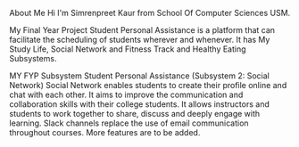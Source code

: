 About Me 
Hi I'm Simrenpreet Kaur from School Of Computer Sciences USM. 

My Final Year Project 
Student Personal Assistance is a platform that can facilitate the scheduling of students wherever and whenever. It has My Study Life, Social Network and Fitness Track and Healthy Eating Subsystems.

MY FYP Subsystem 
Student Personal Assistance (Subsystem 2: Social Network) 
Social Network enables students to create their profile online and chat with each other. It aims to improve the communication and collaboration skills with their college students. It allows instructors and students to work together to share, discuss and deeply engage with learning. Slack channels replace the use of email communication throughout courses. More features are to be added.

